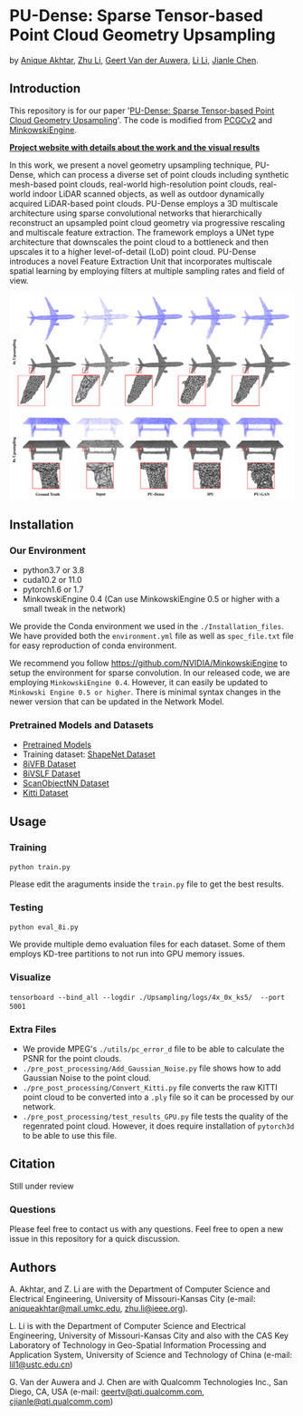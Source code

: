# PU-Dense: Sparse Tensor-based Point Cloud Geometry Upsampling

by [Anique Akhtar](https://aniqueakhtar.github.io/), [Zhu Li](http://l.web.umkc.edu/lizhu/), [Geert Van der Auwera](https://www.linkedin.com/in/geertvanderauwera/), [Li Li](http://staff.ustc.edu.cn/~lilimao/), [Jianle Chen](https://www.linkedin.com/in/jianle-chen-63b9682b/).

## Introduction

This repository is for our paper '[PU-Dense: Sparse Tensor-based Point Cloud Geometry Upsampling](https://aniqueakhtar.github.io/publications/PU-Dense/)'. The code is modified from [PCGCv2](https://github.com/NJUVISION/PCGCv2) and [MinkowskiEngine](https://github.com/NVIDIA/MinkowskiEngine).

**[Project website with details about the work and the visual results](https://aniqueakhtar.github.io/publications/PU-Dense/)**

In this work, we present a novel geometry upsampling technique, PU-Dense, which can process a diverse set of point clouds including synthetic mesh-based point clouds, real-world high-resolution point clouds, 
real-world indoor LiDAR scanned objects, as well as outdoor dynamically acquired LiDAR-based point clouds. 
PU-Dense employs a 3D multiscale architecture using sparse convolutional networks that hierarchically reconstruct an upsampled point cloud geometry via progressive rescaling and multiscale feature extraction. 
The framework employs a UNet type architecture that downscales the point cloud to a bottleneck and then upscales it to a higher level-of-detail (LoD) point cloud. 
PU-Dense introduces a novel Feature Extraction Unit that incorporates multiscale spatial learning by employing filters at multiple sampling rates and field of view. 



<!---![Photo](./Figures/Meshes.png) -->

<center><p>
    <img src="./Figures/Meshes.png" width="1600"/>
</p></center>


## Installation

### Our Environment
- python3.7 or 3.8
- cuda10.2 or 11.0
- pytorch1.6 or 1.7
- MinkowskiEngine 0.4  (Can use MinkowskiEngine 0.5 or higher with a small tweak in the network)

We provide the Conda environment we used in the `./Installation_files`. We have provided both the `environment.yml` file as well as `spec_file.txt` file for easy reproduction of conda environment.

We recommend you follow https://github.com/NVIDIA/MinkowskiEngine to setup the environment for sparse convolution. In our released code, we are employing `MinkowskiEngine 0.4`. 
However, it can easily be updated to `Minkowski Engine 0.5 or higher`. There is minimal syntax changes in the newer version that can be updated in the Network Model.

### Pretrained Models and Datasets
- [Pretrained Models](https://umkc.box.com/s/pohfuxkojai8yqc236nw6ncqzw1qyqm8)
- Training dataset: [ShapeNet Dataset](https://umkc.box.com/s/vsbvq64aipyt4088eda7ui393otpxomt)
- [8iVFB Dataset](http://plenodb.jpeg.org/pc/8ilabs/)
- [8iVSLF Dataset](https://mpeg-pcc.org/index.php/pcc-content-database/8i-voxelized-surface-light-field-8ivslf-dataset/)
- [ScanObjectNN Dataset](https://github.com/hkust-vgd/scanobjectnn)
- [Kitti Dataset](http://www.cvlibs.net/datasets/kitti/)


## Usage
### Training
```
python train.py
```
Please edit the araguments inside the ``train.py`` file to get the best results.

### Testing
```
python eval_8i.py
```
We provide multiple demo evaluation files for each dataset. Some of them employs KD-tree partitions to not run into GPU memory issues.

### Visualize
```
tensorboard --bind_all --logdir ./Upsampling/logs/4x_0x_ks5/  --port 5001
```

### Extra Files
- We provide MPEG's `./utils/pc_error_d` file to be able to calculate the PSNR for the point clouds.
- `./pre_post_processing/Add_Gaussian_Noise.py` file shows how to add Gaussian Noise to the point cloud.
- `./pre_post_processing/Convert_Kitti.py` file converts the raw KITTI point cloud to be converted into a `.ply` file so it can be processed by our network.
- `./pre_post_processing/test_results_GPU.py` file tests the quality of the regenrated point cloud. However, it does require installation of `pytorch3d` to be able to use this file.


## Citation
Still under review

### Questions
Please feel free to contact us with any questions. Feel free to open a new issue in this repository for a quick discussion.


## Authors
A. Akhtar, and Z. Li are with the Department of Computer Science and Electrical Engineering, University of Missouri-Kansas City (e-mail: aniqueakhtar@mail.umkc.edu, zhu.li@ieee.org).

L. Li is with the Department of Computer Science and Electrical Engineering, University of Missouri-Kansas City and also with the CAS Key Laboratory of Technology in Geo-Spatial Information Processing and Application System, University of Science and Technology of China (e-mail: lil1@ustc.edu.cn)

G. Van der Auwera and J. Chen are with Qualcomm Technologies Inc., San Diego, CA, USA (e-mail: geertv@qti.qualcomm.com, cjianle@qti.qualcomm.com)